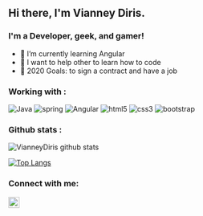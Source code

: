 ## Hi there, I'm Vianney Diris.

### I'm a Developer, geek, and gamer!

- 🌱 I’m currently learning Angular
- 👯 I want to help other to learn how to code
- 🥅 2020 Goals: to sign a contract and have a job

### Working with :

![Java](https://img.shields.io/badge/-java-3f4441?style=plastic&logo=java) ![spring](https://img.shields.io/badge/-spring-0b8f04?style=plastic&logo=spring) ![Angular](https://img.shields.io/badge/-angular-cf1d1d?style=plastic&logo=angular) ![html5](https://img.shields.io/badge/-html5-8c4506?style=plastic&logo=html5) ![css3](https://img.shields.io/badge/-css3-5f62fa?style=plastic&logo=css3) ![bootstrap](https://img.shields.io/badge/-bootstrap-4d0175?style=plastic&logo=bootstrap)


### Github stats :

![VianneyDiris github stats](https://github-readme-stats.vercel.app/api?username=VianneyDiris&show_icons=true&theme=radical)

[![Top Langs](https://github-readme-stats.vercel.app/api/top-langs/?username=VianneyDiris)](https://github.com/VianneyDiris/github-readme-stats)

### Connect with me:
[<img align="left" alt="vianney Diris | LinkedIn" width="22px" src="https://cdn.jsdelivr.net/npm/simple-icons@v3/icons/linkedin.svg" />][linkedin]

[linkedin]: https://www.linkedin.com/in/vianney-diris/